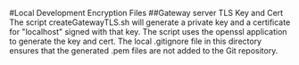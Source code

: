 #Local Development Encryption Files
##Gateway server TLS Key and Cert
The script createGatewayTLS.sh will generate a private key and a certificate for "localhost" signed with that key.
The script uses the openssl application to generate the key and cert. The local .gitignore file in this directory ensures that the generated .pem files are not added to the Git repository. 